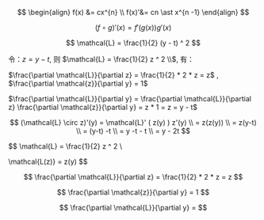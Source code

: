 $$
\begin{align}
f(x) &= cx^{n} \\
f(x)'&= cn \ast x^{n -1}
\end{align}
$$

$$
(f \circ g)'(x) = f'\big( g(x) \big ) g'(x)
$$





$$
\mathcal{L} = \frac{1}{2} (y - t) ^ 2
$$

令：$z = y - t$,  则  $\mathcal{L} = \frac{1}{2} z ^ 2 \\$,  有：

 $\frac{\partial \mathcal{L}}{\partial z} = \frac{1}{2} * 2 * z = z$ ,  $\frac{\partial \mathcal{z}}{\partial y} = 1$

$\frac{\partial \mathcal{L}}{\partial y} = \frac{\partial \mathcal{L}}{\partial z} \frac{\partial \mathcal{z}}{\partial y} = z * 1 = z = y - t$   






$$
(\mathcal{L} \circ z)'(y) = \mathcal{L}' ( z(y) ) z'(y) \\
= z(z(y)) \\
= z(y-t) \\
= (y-t) -t \\
= y -t - t \\
= y - 2t
$$





$$
\mathcal{L} = \frac{1}{2} z ^ 2 \\

\mathcal{L(z)} = z(y)
$$

$$
\frac{\partial \mathcal{L}}{\partial z} = \frac{1}{2} * 2 * z = z
$$

$$
\frac{\partial \mathcal{z}}{\partial y} = 1
$$

$$
\frac{\partial \mathcal{L}}{\partial y} = 
$$



